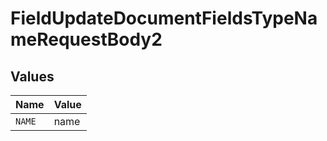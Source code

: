# FieldUpdateDocumentFieldsTypeNameRequestBody2


## Values

| Name   | Value  |
| ------ | ------ |
| `NAME` | name   |